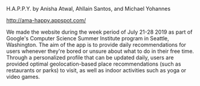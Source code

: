 H.A.P.P.Y. by Anisha Atwal, Ahllain Santos, and Michael Yohannes

http://ama-happy.appspot.com/

We made the website during the week period of July 21-28 2019 as part of Google's Computer Science Summer Institute program in Seattle, Washington. The aim of the app is to provide daily recommendations for users whenever they're bored or unsure about what to do in their free time. Through a personalized profile that can be updated daily, users are provided optimal geolocation-based place recommendations (such as restaurants or parks) to visit, as well as indoor activities such as yoga or video games. 
